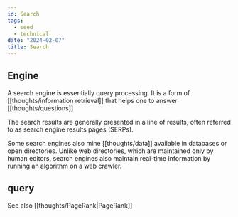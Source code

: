 ```yaml
---
id: Search
tags:
  - seed
  - technical
date: "2024-02-07"
title: Search
---
```

## Engine

A search engine is essentially query processing. It is a form of [[thoughts/information retrieval]] that helps one to answer [[thoughts/questions]]

The search results are generally presented in a line of results, often referred to as search engine results pages (SERPs).

Some search engines also mine [[thoughts/data]] available in databases or open directories. Unlike web directories, which are maintained only by human editors, search engines also maintain real-time information by running an algorithm on a web crawler.

## query

See also [[thoughts/PageRank|PageRank]]
